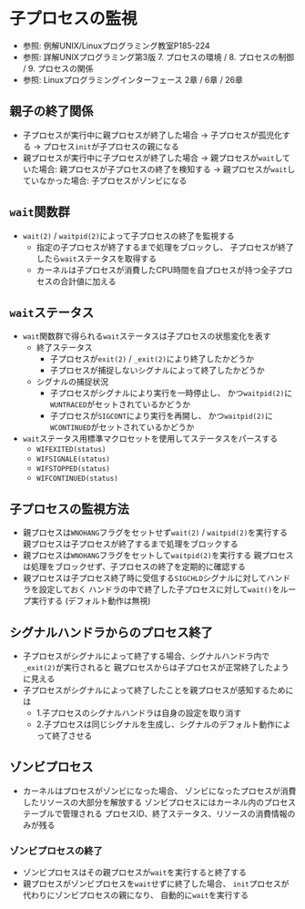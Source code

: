 # 子プロセスの監視
- 参照: 例解UNIX/Linuxプログラミング教室P185-224
- 参照: 詳解UNIXプログラミング第3版 7. プロセスの環境 / 8. プロセスの制御 / 9. プロセスの関係
- 参照: Linuxプログラミングインターフェース 2章 / 6章 / 26章

## 親子の終了関係
- 子プロセスが実行中に親プロセスが終了した場合
  -> 子プロセスが孤児化する -> プロセス`init`が子プロセスの親になる
- 親プロセスが実行中に子プロセスが終了した場合
  -> 親プロセスが`wait`していた場合: 親プロセスが子プロセスの終了を検知する
  -> 親プロセスが`wait`していなかった場合: 子プロセスがゾンビになる

## `wait`関数群
- `wait(2)` / `waitpid(2)`によって子プロセスの終了を監視する
  - 指定の子プロセスが終了するまで処理をブロックし、
    子プロセスが終了したら`wait`ステータスを取得する
  - カーネルは子プロセスが消費したCPU時間を自プロセスが持つ全子プロセスの合計値に加える

## `wait`ステータス
- `wait`関数群で得られる`wait`ステータスは子プロセスの状態変化を表す
  - 終了ステータス
    - 子プロセスが`exit(2)` / `_exit(2)`により終了したかどうか
    - 子プロセスが捕捉しないシグナルによって終了したかどうか
  - シグナルの捕捉状況
    - 子プロセスがシグナルにより実行を一時停止し、
      かつ`waitpid(2)`に`WUNTRACED`がセットされているかどうか
    - 子プロセスが`SIGCONT`により実行を再開し、
      かつ`waitpid(2)`に`WCONTINUED`がセットされているかどうか
- `wait`ステータス用標準マクロセットを使用してステータスをパースする
  - `WIFEXITED(status)`
  - `WIFSIGNALE(status)`
  - `WIFSTOPPED(status)`
  - `WIFCONTINUED(status)`

## 子プロセスの監視方法
- 親プロセスは`WNOHANG`フラグをセットせず`wait(2)` / `waitpid(2)`を実行する
  親プロセスは子プロセスが終了するまで処理をブロックする
- 親プロセスは`WNOHANG`フラグをセットして`waitpid(2)`を実行する
  親プロセスは処理をブロックせず、子プロセスの終了を定期的に確認する
- 親プロセスは子プロセス終了時に受信する`SIGCHLD`シグナルに対してハンドラを設定しておく
  ハンドラの中で終了した子プロセスに対して`wait()`をループ実行する
  (デフォルト動作は無視)

## シグナルハンドラからのプロセス終了
- 子プロセスがシグナルによって終了する場合、シグナルハンドラ内で`_exit(2)`が実行されると
  親プロセスからは子プロセスが正常終了したように見える
- 子プロセスがシグナルによって終了したことを親プロセスが感知するためには
  - 1.子プロセスのシグナルハンドラは自身の設定を取り消す
  - 2.子プロセスは同じシグナルを生成し、シグナルのデフォルト動作によって終了させる

## ゾンビプロセス
- カーネルはプロセスがゾンビになった場合、
  ゾンビになったプロセスが消費したリソースの大部分を解放する
  ゾンビプロセスにはカーネル内のプロセステーブルで管理される
  プロセスID、終了ステータス、リソースの消費情報のみが残る

### ゾンビプロセスの終了
- ゾンビプロセスはその親プロセスが`wait`を実行すると終了する
- 親プロセスがゾンビプロセスを`wait`せずに終了した場合、
  `init`プロセスが代わりにゾンビプロセスの親になり、 自動的に`wait`を実行する
